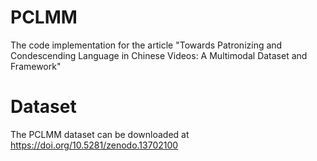 # PCLMM
 The code implementation for the article "Towards Patronizing and Condescending Language in Chinese Videos: A Multimodal Dataset and Framework"
# Dataset
The PCLMM dataset can be downloaded at https://doi.org/10.5281/zenodo.13702100
